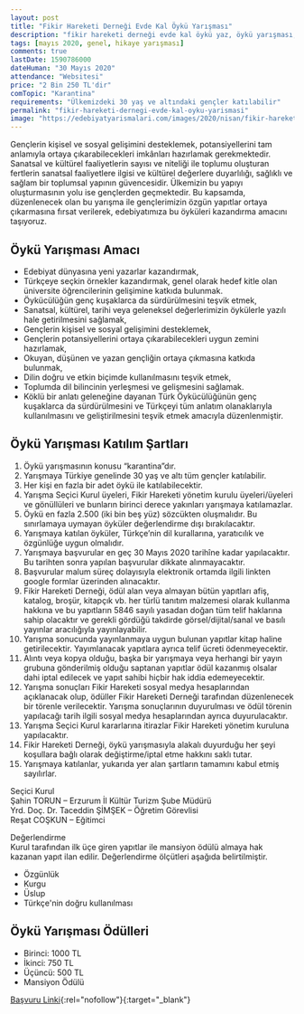 ```yaml
---
layout: post
title: "Fikir Hareketi Derneği Evde Kal Öykü Yarışması"
description: "fikir hareketi derneği evde kal öykü yaz, öykü yarışması, öykü yarışmaları"
tags: [mayıs 2020, genel, hikaye yarışması]
comments: true
lastDate: 1590786000    
dateHuman: "30 Mayıs 2020" 
attendance: "Websitesi"
price: "2 Bin 250 TL'dir"
comTopic: "Karantina"
requirements: "Ülkemizdeki 30 yaş ve altındaki gençler katılabilir"
permalink: "fikir-hareketi-dernegi-evde-kal-oyku-yarismasi"
image: "https://edebiyatyarismalari.com/images/2020/nisan/fikir-hareketi-dernegi-evde-kal-oyku-yarismasi.jpg"
---
```


Gençlerin kişisel ve sosyal gelişimini desteklemek, potansiyellerini tam anlamıyla ortaya çıkarabilecekleri imkânları hazırlamak gerekmektedir.
Sanatsal ve kültürel faaliyetlerin sayısı ve niteliği ile toplumu oluşturan fertlerin sanatsal faaliyetlere ilgisi ve kültürel değerlere duyarlılığı, sağlıklı ve sağlam bir toplumsal yapının güvencesidir. Ülkemizin bu yapıyı oluşturmasının yolu ise gençlerden geçmektedir.
Bu kapsamda, düzenlenecek olan bu yarışma ile gençlerimizin özgün yapıtlar ortaya çıkarmasına fırsat verilerek, edebiyatımıza bu öyküleri kazandırma amacını taşıyoruz.  

## Öykü Yarışması Amacı
- Edebiyat dünyasına yeni yazarlar kazandırmak,
- Türkçeye seçkin örnekler kazandırmak, genel olarak hedef kitle olan üniversite öğrencilerinin gelişimine katkıda bulunmak.
- Öykücülüğün genç kuşaklarca da sürdürülmesini teşvik etmek,
- Sanatsal, kültürel, tarihi veya geleneksel değerlerimizin öykülerle yazılı hale getirilmesini sağlamak,
- Gençlerin kişisel ve sosyal gelişimini desteklemek,
- Gençlerin potansiyellerini ortaya çıkarabilecekleri uygun zemini hazırlamak,
- Okuyan, düşünen ve yazan gençliğin ortaya çıkmasına katkıda bulunmak,
- Dilin doğru ve etkin biçimde kullanılmasını teşvik etmek,
- Toplumda dil bilincinin yerleşmesi ve gelişmesini sağlamak.
- Köklü bir anlatı geleneğine dayanan Türk Öykücülüğünün genç kuşaklarca da sürdürülmesini ve Türkçeyi tüm anlatım olanaklarıyla kullanılmasını ve geliştirilmesini teşvik etmek amacıyla düzenlenmiştir.
 
## Öykü Yarışması Katılım Şartları
1. Öykü yarışmasının konusu “karantina”dır.
2. Yarışmaya Türkiye genelinde 30 yaş ve altı tüm gençler katılabilir.
3. Her kişi en fazla bir adet öykü ile katılabilecektir.
4. Yarışma Seçici Kurul üyeleri, Fikir Hareketi yönetim kurulu üyeleri/üyeleri ve gönüllüleri ve bunların birinci derece yakınları yarışmaya katılamazlar.
5. Öykü en fazla 2.500 (iki bin beş yüz) sözcükten oluşmalıdır. Bu sınırlamaya uymayan öyküler değerlendirme dışı bırakılacaktır.
6. Yarışmaya katılan öyküler, Türkçe’nin dil kurallarına, yaratıcılık ve özgünlüğe uygun olmalıdır.
7. Yarışmaya başvurular en geç 30 Mayıs 2020 tarihîne kadar yapılacaktır. Bu tarihten sonra yapılan başvurular dikkate alınmayacaktır.
8. Başvurular malum süreç dolayısıyla elektronik ortamda ilgili linkten google formlar üzerinden alınacaktır.
9. Fikir Hareketi Derneği, ödül alan veya almayan bütün yapıtları afiş, katalog, broşür, kitapçık vb. her türlü tanıtım malzemesi olarak kullanma hakkına ve bu yapıtların 5846 sayılı yasadan doğan tüm telif haklarına sahip olacaktır ve gerekli gördüğü takdirde görsel/dijital/sanal ve basılı yayınlar aracılığıyla yayınlayabilir.
10. Yarışma sonucunda yayınlanmaya uygun bulunan yapıtlar kitap haline getirilecektir. Yayımlanacak yapıtlara ayrıca telif ücreti ödenmeyecektir.
11. Alıntı veya kopya olduğu, başka bir yarışmaya veya herhangi bir yayın grubuna gönderilmiş olduğu saptanan yapıtlar ödül kazanmış olsalar dahi iptal edilecek ve yapıt sahibi hiçbir hak iddia edemeyecektir.
12. Yarışma sonuçları Fikir Hareketi sosyal medya hesaplarından açıklanacak olup, ödüller Fikir Hareketi Derneği tarafından düzenlenecek bir törenle verilecektir. Yarışma sonuçlarının duyurulması ve ödül törenin yapılacağı tarih ilgili sosyal medya hesaplarından ayrıca duyurulacaktır.
13. Yarışma Seçici Kurul kararlarına itirazlar Fikir Hareketi yönetim kuruluna yapılacaktır.
14. Fikir Hareketi Derneği, öykü yarışmasıyla alakalı duyurduğu her şeyi koşullara bağlı olarak değiştirme/iptal etme hakkını saklı tutar.
15. Yarışmaya katılanlar, yukarıda yer alan şartların tamamını kabul etmiş sayılırlar.

Seçici Kurul  
Şahin TORUN – Erzurum İl Kültür Turizm Şube Müdürü  
Yrd. Doç. Dr. Taceddin ŞİMŞEK – Öğretim Görevlisi  
Reşat COŞKUN – Eğitimci  

Değerlendirme  
Kurul tarafından ilk üçe giren yapıtlar ile mansiyon ödülü almaya hak kazanan yapıt ilan edilir. Değerlendirme ölçütleri aşağıda belirtilmiştir.
- Özgünlük
- Kurgu
- Üslup
- Türkçe'nin doğru kullanılması

## Öykü Yarışması Ödülleri
- Birinci: 1000 TL
- İkinci: 750 TL
- Üçüncü: 500 TL 
- Mansiyon Ödülü

[Başvuru Linki](https://docs.google.com/forms/d/e/1FAIpQLSeD_iKpS9ACFqIMBIbpUzgb1vFXfpN8XksBw8i_FQ1IsxOoHQ/viewform?ref=edebiyatyarismalari.com){:rel="nofollow"}{:target="_blank"}